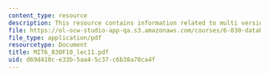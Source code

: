 ```yaml
---
content_type: resource
description: This resource contains information related to multi version sysytem
file: https://ol-ocw-studio-app-qa.s3.amazonaws.com/courses/6-830-database-systems-fall-2010/d69d410ce33b5aa45c37c6b38a78ca4f_MIT6_830F10_lec11.pdf
file_type: application/pdf
resourcetype: Document
title: MIT6_830F10_lec11.pdf
uid: d69d410c-e33b-5aa4-5c37-c6b38a78ca4f
---
```

